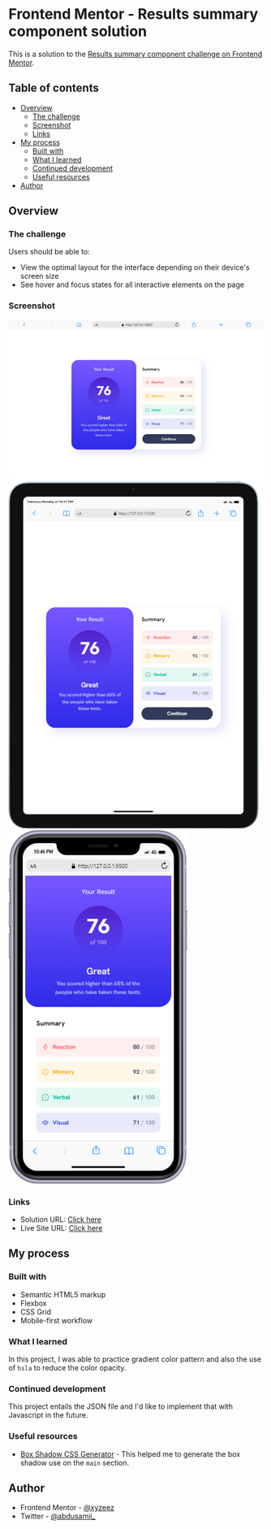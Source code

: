 # Frontend Mentor - Results summary component solution

This is a solution to the [Results summary component challenge on Frontend Mentor](https://www.frontendmentor.io/challenges/results-summary-component-CE_K6s0maV).

## Table of contents

- [Overview](#overview)
  - [The challenge](#the-challenge)
  - [Screenshot](#screenshot)
  - [Links](#links)
- [My process](#my-process)
  - [Built with](#built-with)
  - [What I learned](#what-i-learned)
  - [Continued development](#continued-development)
  - [Useful resources](#useful-resources)
- [Author](#author)

## Overview

### The challenge

Users should be able to:

- View the optimal layout for the interface depending on their device's screen size
- See hover and focus states for all interactive elements on the page

### Screenshot

![](./assets/images/screenshots/Desktop.png)
![](./assets/images/screenshots/Tablet.png)
![](./assets/images/screenshots/mobile.png)


### Links

- Solution URL: [Click here](https://www.frontendmentor.io/solutions/responsive-results-summary-component-E_7LwSUhmz)
- Live Site URL: [Click here](https://github.com/xyzeez/Results-summary-component)

## My process

### Built with

- Semantic HTML5 markup
- Flexbox
- CSS Grid
- Mobile-first workflow



### What I learned

In this project, I was able to practice gradient color pattern and also the use of ```hsla``` to reduce the color opacity.

### Continued development

This project entails the JSON file and I'd like to implement that with Javascript in the future.

### Useful resources

- [Box Shadow CSS Generator](https://cssgenerator.org/box-shadow-css-generator.html) - This helped me to generate the box shadow use on the ```main``` section.


## Author

- Frontend Mentor - [@xyzeez](https://www.frontendmentor.io/profile/xyzeez)
- Twitter - [@abdusamii_](https://twitter.com/abdusamii_)